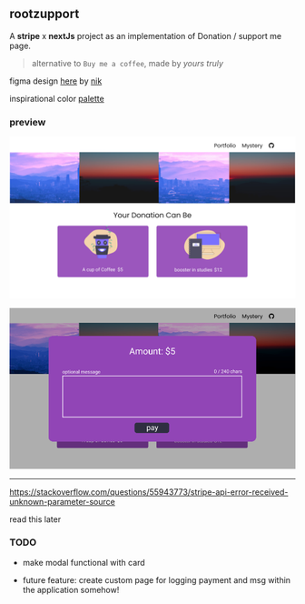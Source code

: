 ## rootzupport

A **stripe** x **nextJs** project as an implementation of Donation / support me page.

>   alternative to `Buy me a coffee`, made by *yours truly*

figma design [here](https://www.figma.com/file/We5Rw9527qZNjQVqh2va1G/rootzupport?node-id=0%3A1) by [nik](https://www.twitter.com/iamn1khil)

inspirational color [palette](https://colorhunt.co/palette/4c3f919145b6b958a5ff5677) 

### preview

![img-1](desktop.png)

![img-2](desktop_modal_active.png)

---

https://stackoverflow.com/questions/55943773/stripe-api-error-received-unknown-parameter-source

read this later

### TODO

* make modal functional with card

* future feature: create custom page for logging payment and msg within the application somehow!